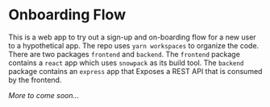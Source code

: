 # Onboarding Flow

This is a web app to try out a sign-up and on-boarding flow for a new user to a hypothetical app. The repo uses `yarn workspaces` to organize the code. There are two packages `frontend` and `backend`. The `frontend` package contains a `react` app which uses `snowpack` as its build tool. The `backend` package contains an `express` app that Exposes a REST API that is consumed by the frontend.

*More to come soon...*